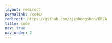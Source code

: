 ```yaml
---
layout: redirect
permalink: /code/
redirect: https://github.com/sjunhongshen/ORCA
title: code
nav: true
nav_order: 2
---
```

